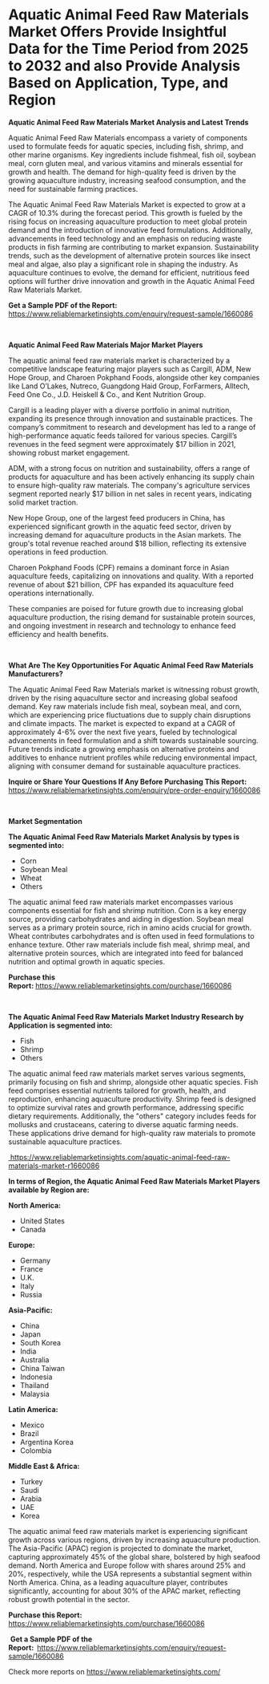 <p><h1>Aquatic Animal Feed Raw Materials Market Offers Provide Insightful Data for the Time Period from 2025 to 2032 and also Provide Analysis Based on Application, Type, and Region</h1></p><p><strong>Aquatic Animal Feed Raw Materials Market Analysis and Latest Trends</strong></p>
<p><p>Aquatic Animal Feed Raw Materials encompass a variety of components used to formulate feeds for aquatic species, including fish, shrimp, and other marine organisms. Key ingredients include fishmeal, fish oil, soybean meal, corn gluten meal, and various vitamins and minerals essential for growth and health. The demand for high-quality feed is driven by the growing aquaculture industry, increasing seafood consumption, and the need for sustainable farming practices.</p><p>The Aquatic Animal Feed Raw Materials Market is expected to grow at a CAGR of 10.3% during the forecast period. This growth is fueled by the rising focus on increasing aquaculture production to meet global protein demand and the introduction of innovative feed formulations. Additionally, advancements in feed technology and an emphasis on reducing waste products in fish farming are contributing to market expansion. Sustainability trends, such as the development of alternative protein sources like insect meal and algae, also play a significant role in shaping the industry. As aquaculture continues to evolve, the demand for efficient, nutritious feed options will further drive innovation and growth in the Aquatic Animal Feed Raw Materials Market.</p></p>
<p><strong>Get a Sample PDF of the Report:&nbsp;</strong> <a href="https://www.reliablemarketinsights.com/enquiry/request-sample/1660086?utm_campaign=3540&utm_medium=2&utm_source=Github&utm_content=ia&utm_term=29032025&utm_id=aquatic-animal-feed-raw-materials">https://www.reliablemarketinsights.com/enquiry/request-sample/1660086</a></p>
<p>&nbsp;</p>
<p><strong>Aquatic Animal Feed Raw Materials Major Market Players</strong></p>
<p><p>The aquatic animal feed raw materials market is characterized by a competitive landscape featuring major players such as Cargill, ADM, New Hope Group, and Charoen Pokphand Foods, alongside other key companies like Land O’Lakes, Nutreco, Guangdong Haid Group, ForFarmers, Alltech, Feed One Co., J.D. Heiskell & Co., and Kent Nutrition Group.</p><p>Cargill is a leading player with a diverse portfolio in animal nutrition, expanding its presence through innovation and sustainable practices. The company’s commitment to research and development has led to a range of high-performance aquatic feeds tailored for various species. Cargill’s revenues in the feed segment were approximately $17 billion in 2021, showing robust market engagement.</p><p>ADM, with a strong focus on nutrition and sustainability, offers a range of products for aquaculture and has been actively enhancing its supply chain to ensure high-quality raw materials. The company's agriculture services segment reported nearly $17 billion in net sales in recent years, indicating solid market traction.</p><p>New Hope Group, one of the largest feed producers in China, has experienced significant growth in the aquatic feed sector, driven by increasing demand for aquaculture products in the Asian markets. The group's total revenue reached around $18 billion, reflecting its extensive operations in feed production.</p><p>Charoen Pokphand Foods (CPF) remains a dominant force in Asian aquaculture feeds, capitalizing on innovations and quality. With a reported revenue of about $21 billion, CPF has expanded its aquaculture feed operations internationally.</p><p>These companies are poised for future growth due to increasing global aquaculture production, the rising demand for sustainable protein sources, and ongoing investment in research and technology to enhance feed efficiency and health benefits.</p></p>
<p>&nbsp;</p>
<p><strong>What Are The Key Opportunities For Aquatic Animal Feed Raw Materials Manufacturers?</strong></p>
<p><p>The Aquatic Animal Feed Raw Materials market is witnessing robust growth, driven by the rising aquaculture sector and increasing global seafood demand. Key raw materials include fish meal, soybean meal, and corn, which are experiencing price fluctuations due to supply chain disruptions and climate impacts. The market is expected to expand at a CAGR of approximately 4-6% over the next five years, fueled by technological advancements in feed formulation and a shift towards sustainable sourcing. Future trends indicate a growing emphasis on alternative proteins and additives to enhance nutrient profiles while reducing environmental impact, aligning with consumer demand for sustainable aquaculture practices.</p></p>
<p><strong>Inquire or Share Your Questions If Any Before Purchasing This Report:</strong> <a href="https://www.reliablemarketinsights.com/enquiry/pre-order-enquiry/1660086?utm_campaign=3540&utm_medium=2&utm_source=Github&utm_content=ia&utm_term=29032025&utm_id=aquatic-animal-feed-raw-materials">https://www.reliablemarketinsights.com/enquiry/pre-order-enquiry/1660086</a></p>
<p>&nbsp;</p>
<p><strong>Market Segmentation</strong></p>
<p><strong>The Aquatic Animal Feed Raw Materials Market Analysis by types is segmented into:</strong></p>
<p><ul><li>Corn</li><li>Soybean Meal</li><li>Wheat</li><li>Others</li></ul></p>
<p><p>The aquatic animal feed raw materials market encompasses various components essential for fish and shrimp nutrition. Corn is a key energy source, providing carbohydrates and aiding in digestion. Soybean meal serves as a primary protein source, rich in amino acids crucial for growth. Wheat contributes carbohydrates and is often used in feed formulations to enhance texture. Other raw materials include fish meal, shrimp meal, and alternative protein sources, which are integrated into feed for balanced nutrition and optimal growth in aquatic species.</p></p>
<p><strong>Purchase this Report:&nbsp;</strong><a href="https://www.reliablemarketinsights.com/purchase/1660086?utm_campaign=3540&utm_medium=2&utm_source=Github&utm_content=ia&utm_term=29032025&utm_id=aquatic-animal-feed-raw-materials">https://www.reliablemarketinsights.com/purchase/1660086</a></p>
<p>&nbsp;</p>
<p><strong>The Aquatic Animal Feed Raw Materials Market Industry Research by Application is segmented into:</strong></p>
<p><ul><li>Fish</li><li>Shrimp</li><li>Others</li></ul></p>
<p><p>The aquatic animal feed raw materials market serves various segments, primarily focusing on fish and shrimp, alongside other aquatic species. Fish feed comprises essential nutrients tailored for growth, health, and reproduction, enhancing aquaculture productivity. Shrimp feed is designed to optimize survival rates and growth performance, addressing specific dietary requirements. Additionally, the "others" category includes feeds for mollusks and crustaceans, catering to diverse aquatic farming needs. These applications drive demand for high-quality raw materials to promote sustainable aquaculture practices.</p></p>
<p><a href="https://www.reliablemarketinsights.com/aquatic-animal-feed-raw-materials-market-r1660086?utm_campaign=3540&utm_medium=2&utm_source=Github&utm_content=ia&utm_term=29032025&utm_id=aquatic-animal-feed-raw-materials">&nbsp;https://www.reliablemarketinsights.com/aquatic-animal-feed-raw-materials-market-r1660086</a></p>
<p><strong>In terms of Region, the Aquatic Animal Feed Raw Materials Market Players available by Region are:</strong></p>
<p>
    <p> <strong> North America: </strong>
        <ul>
            <li>United States</li>
            <li>Canada</li>
        </ul>
        </p> 
    <p> <strong> Europe: </strong>
        <ul>
            <li>Germany</li>
            <li>France</li>
            <li>U.K.</li>
            <li>Italy</li>
            <li>Russia</li>
        </ul>
        </p> 
    <p> <strong> Asia-Pacific: </strong>
        <ul>
            <li>China</li>
            <li>Japan</li>
            <li>South Korea</li>
            <li>India</li>
            <li>Australia</li>
            <li>China Taiwan</li>
            <li>Indonesia</li>
            <li>Thailand</li>
            <li>Malaysia</li>
        </ul>
        </p> 
    <p> <strong> Latin America: </strong>
        <ul>
            <li>Mexico</li>
            <li>Brazil</li>
            <li>Argentina Korea</li>
            <li>Colombia</li>
        </ul>
        </p> 
    <p> <strong> Middle East & Africa: </strong>
        <ul>
            <li>Turkey</li>
            <li>Saudi</li>
            <li>Arabia</li>
            <li>UAE</li>
            <li>Korea</li>
        </ul>
    </p>
    </p>
<p><p>The aquatic animal feed raw materials market is experiencing significant growth across various regions, driven by increasing aquaculture production. The Asia-Pacific (APAC) region is projected to dominate the market, capturing approximately 45% of the global share, bolstered by high seafood demand. North America and Europe follow with shares around 25% and 20%, respectively, while the USA represents a substantial segment within North America. China, as a leading aquaculture player, contributes significantly, accounting for about 30% of the APAC market, reflecting robust growth potential in the sector.</p></p>
<p><strong>Purchase this Report: </strong><a href="https://www.reliablemarketinsights.com/purchase/1660086?utm_campaign=3540&utm_medium=2&utm_source=Github&utm_content=ia&utm_term=29032025&utm_id=aquatic-animal-feed-raw-materials">https://www.reliablemarketinsights.com/purchase/1660086</a></p>
<p>&nbsp;<strong>Get a Sample PDF of the Report:&nbsp;&nbsp;</strong><a href="https://www.reliablemarketinsights.com/enquiry/request-sample/1660086?utm_campaign=3540&utm_medium=2&utm_source=Github&utm_content=ia&utm_term=29032025&utm_id=aquatic-animal-feed-raw-materials">https://www.reliablemarketinsights.com/enquiry/request-sample/1660086</a></p>
<p><strong></strong></p>
<p>Check more reports on <a href="https://www.reliablemarketinsights.com/?utm_campaign=3540&utm_medium=2&utm_source=Github&utm_content=ia&utm_term=29032025&utm_id=aquatic-animal-feed-raw-materials">https://www.reliablemarketinsights.com/</a></p>